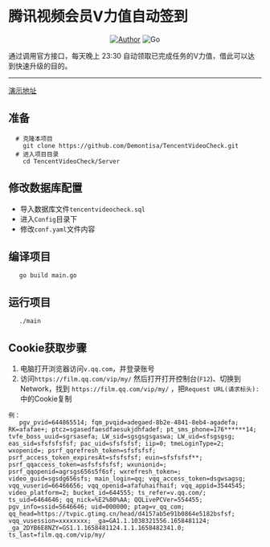 # 腾讯视频会员V力值自动签到

<p align="center">
    <a href="https://github.com/Demontisa"><img alt="Author" src="https://img.shields.io/badge/author-Demontisa-blueviolet"/></a>
    <img alt="Go" src="https://img.shields.io/badge/code-Go-success"/>
</p>
通过调用官方接口，每天晚上 23:30 自动领取已完成任务的V力值，借此可以达到快速升级的目的。

------
 [演示地址](https://tcvideo.xiyan.it/)
 
## 准备
```shell
  # 克隆本项目
    git clone https://github.com/Demontisa/TencentVideoCheck.git
  # 进入项目目录
    cd TencentVideoCheck/Server
```
## 修改数据库配置
   
   * 导入数据库文件`tencentvideocheck.sql`
   * 进入`Config`目录下
   * 修改`conf.yaml`文件内容

## 编译项目
```shell
   go build main.go
```

## 运行项目
```shell
   ./main
```

## Cookie获取步骤

1. 电脑打开浏览器访问`v.qq.com`，并登录账号
2. 访问`https://film.qq.com/vip/my/` 然后打开打开控制台(`F12`)、切换到Network，找到 `https://film.qq.com/vip/my/` ，把`Request URL(请求标头):`中的Cookie复制
```
例：
   pgv_pvid=644865514; fqm_pvqid=adegaed-8b2e-4841-8eb4-agadefa; RK=afafae+; ptcz=sgasedfaesdfaesukjdhfadef; pt_sms_phone=176******14; tvfe_boss_uuid=sgrsasefa; LW_sid=sgsgsgsgaswa; LW_uid=sfsgsgsg; eas_sid=sfsfsfsfsf; pac_uid=sfsfsfsf; iip=0; tmeLoginType=2; wxopenid=; psrf_qqrefresh_token=sfsfsfsf; psrf_access_token_expiresAt=sfsfsfsf; euin=sfsfsfsf**; psrf_qqaccess_token=asfsfsfsfsf; wxunionid=; psrf_qqopenid=agrsgs656s5f6sf; wxrefresh_token=; video_guid=sgsdg656sfs; main_login=qq; vqq_access_token=dsgwsagsg; vqq_vuserid=66466656; vqq_openid=afafuhaifhaif; vqq_appid=3544545; video_platform=2; bucket_id=644555; ts_refer=v.qq.com/; ts_uid=6464646; qq_nick=%E2%80%AA; QQLivePCVer=554455; pgv_info=ssid=5646646; uid=000000; ptag=v_qq_com; qq_head=https://tvpic.gtimg.cn/head/d4157ab5e91b0864e5182bsfsf; vqq_vusession=xxxxxxxx; _ga=GA1.1.1038321556.1658481124; _ga_2DYB6E8NZY=GS1.1.1658481124.1.1.1658482341.0; ts_last=film.qq.com/vip/my/
```
